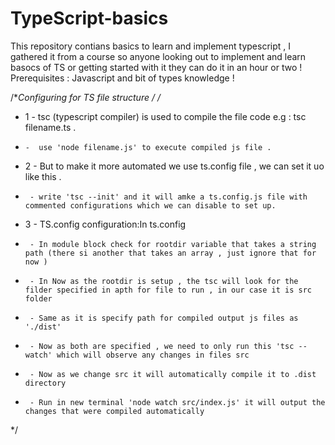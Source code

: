 # TypeScript-basics
This repository contians basics to learn and implement typescript , I gathered it from a course so anyone looking out to implement and learn basocs of TS or getting started with it they can do it in an hour or two ! 
Prerequisites : 
Javascript and bit of types knowledge !

/**Configuring for TS file structure */
/**
 * 1 - tsc (typescript compiler) is used to compile the file code e.g : tsc filename.ts .
 *     -  use 'node filename.js' to execute compiled js file .
 * 2 - But to make it more automated we use ts.config file , we can set it uo like this .
 *      - write 'tsc --init' and it will amke a ts.config.js file with commented configurations which we can disable to set up.
 * 3 - TS.config configuration:In ts.config
 *      - In module block check for rootdir variable that takes a string path (there si another that takes an array , just ignore that for now )
 *      - In Now as the rootdir is setup , the tsc will look for the filder specified in apth for file to run , in our case it is src folder 
 *      - Same as it is specify path for compiled output js files as './dist'
 *      - Now as both are specified , we need to only run this 'tsc --watch' which will observe any changes in files src 
 *      - Now as we change src it will automatically compile it to .dist directory
 *      - Run in new terminal 'node watch src/index.js' it will output the changes that were compiled automatically
 */